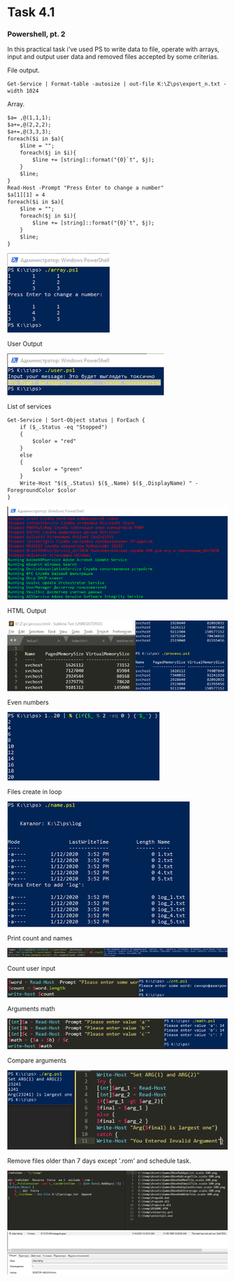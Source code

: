# Task 4.1
### Powershell, pt. 2

In this practical task i've used PS to write data to file, operate with arrays, input and output user data and removed files accepted by some criterias.

File output.
```
Get-Service | Format-table -autosize | out-file K:\Z\ps\export_n.txt -width 1024
```
Array.
```
$a= ,@(1,1,1);
$a+=,@(2,2,2);
$a+=,@(3,3,3);
foreach($i in $a){
    $line = "";
    foreach($j in $i){
        $line += [string]::format("{0}`t", $j);
    }
    $line;
}
Read-Host -Prompt "Press Enter to change a number"
$a[1][1] = 4
foreach($i in $a){
    $line = "";
    foreach($j in $i){
        $line += [string]::format("{0}`t", $j);
    }
    $line;
}
```
![img](https://github.com/trytodev/Kharkiv_DevOps_ext_2019Q4/blob/master/m4/task4.2/img/replace.png)

User Output

![img](https://github.com/trytodev/Kharkiv_DevOps_ext_2019Q4/blob/master/m4/task4.2/img/user_out.png)

List of services
```
Get-Service | Sort-Object status | ForEach {
    if ($_.Status -eq "Stopped")
    {
        $color = "red"
    }
    else
    {
        $color = "green"
    }
    Write-Host "$($_.Status) $($_.Name) $($_.DisplayName) " -ForegroundColor $color
}
```
![img](https://github.com/trytodev/Kharkiv_DevOps_ext_2019Q4/blob/master/m4/task4.2/img/service_rg.png)

HTML Output

![img](https://github.com/trytodev/Kharkiv_DevOps_ext_2019Q4/blob/master/m4/task4.2/img/process.png)

Even numbers

![img](https://github.com/trytodev/Kharkiv_DevOps_ext_2019Q4/blob/master/m4/task4.2/img/even.png)

Files create in loop

![img](https://github.com/trytodev/Kharkiv_DevOps_ext_2019Q4/blob/master/m4/task4.2/img/log.png)

Print count and names

![img](https://github.com/trytodev/Kharkiv_DevOps_ext_2019Q4/blob/master/m4/task4.2/img/print_names.png)

Count user input

![img](https://github.com/trytodev/Kharkiv_DevOps_ext_2019Q4/blob/master/m4/task4.2/img/word.png)

Arguments math

![img](https://github.com/trytodev/Kharkiv_DevOps_ext_2019Q4/blob/master/m4/task4.2/img/math.png)

Compare arguments

![img](https://github.com/trytodev/Kharkiv_DevOps_ext_2019Q4/blob/master/m4/task4.2/img/arg.png)

Remove files older than 7 days except '.rom' and schedule task.

![img](https://github.com/trytodev/Kharkiv_DevOps_ext_2019Q4/blob/master/m4/task4.2/img/remove.png)
![img](https://github.com/trytodev/Kharkiv_DevOps_ext_2019Q4/blob/master/m4/task4.2/img/task.png)